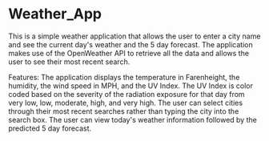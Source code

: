 # Weather_App

This is a simple weather application that allows the user to enter a city name and see the current day's weather and the 5 day forecast. The application makes use of the OpenWeather API to retrieve all the data and allows the user to see their most recent search.

Features:
The application displays the temperature in Farenheight, the humidity, the wind speed in MPH, and the UV Index.
The UV Index is color coded based on the severity of the radiation exposure for that day from very low, low, moderate, high, and very high.
The user can select cities through their most recent searches rather than typing the city into the search box.
The user can view today's weather information followed by the predicted 5 day forecast.
